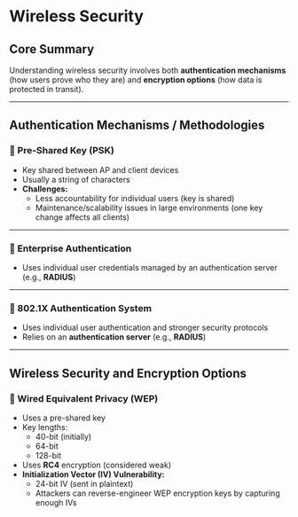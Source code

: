# Wireless Security

## Core Summary
Understanding wireless security involves both **authentication mechanisms** (how users prove who they are) and **encryption options** (how data is protected in transit).

---

## Authentication Mechanisms / Methodologies

### 🔑 Pre-Shared Key (PSK)
- Key shared between AP and client devices
- Usually a string of characters
- **Challenges:**
  - Less accountability for individual users (key is shared)
  - Maintenance/scalability issues in large environments (one key change affects all clients)

---

### 🔑 Enterprise Authentication
- Uses individual user credentials managed by an authentication server (e.g., **RADIUS**)

---

### 🔑 802.1X Authentication System
- Uses individual user authentication and stronger security protocols
- Relies on an **authentication server** (e.g., **RADIUS**)

---

## Wireless Security and Encryption Options

### 🔐 Wired Equivalent Privacy (WEP)
- Uses a pre-shared key
- Key lengths:
  - 40-bit (initially)
  - 64-bit
  - 128-bit
- Uses **RC4** encryption (considered weak)
- **Initialization Vector (IV) Vulnerability:**
  - 24-bit IV (sent in plaintext)
  - Attackers can reverse-engineer WEP encryption keys by capturing enough IVs
